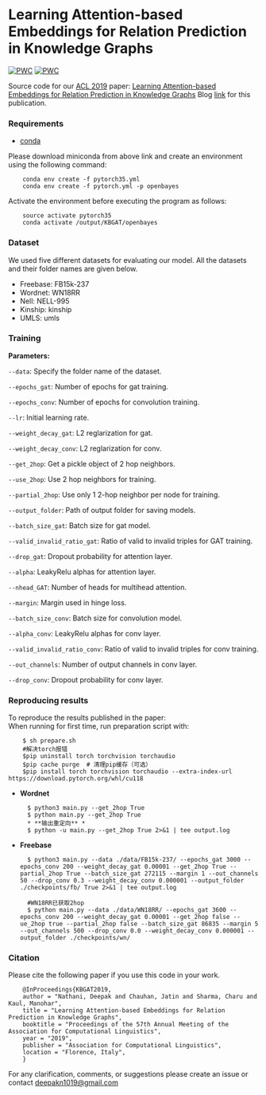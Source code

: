 # Learning Attention-based Embeddings for Relation Prediction in Knowledge Graphs
[![PWC](https://img.shields.io/endpoint.svg?url=https://paperswithcode.com/badge/learning-attention-based-embeddings-for-1/knowledge-graph-completion-on-fb15k-237)](https://paperswithcode.com/sota/knowledge-graph-completion-on-fb15k-237?p=learning-attention-based-embeddings-for-1)
[![PWC](https://img.shields.io/endpoint.svg?url=https://paperswithcode.com/badge/learning-attention-based-embeddings-for-1/knowledge-graph-completion-on-wn18rr)](https://paperswithcode.com/sota/knowledge-graph-completion-on-wn18rr?p=learning-attention-based-embeddings-for-1)

Source code for our [ACL 2019](http://www.acl2019.org/EN/index.xhtml) paper: [Learning Attention-based Embeddings for Relation Prediction in Knowledge Graphs](https://arxiv.org/abs/1906.01195)
Blog [link](https://deepakn97.github.io/blog/2019/Knowledge-Base-Relation-Prediction/) for this publication.

### Requirements
- [conda](https://repo.anaconda.com/miniconda/Miniconda3-latest-Linux-x86_64.sh)

Please download miniconda from above link and create an environment using the following command:

        conda env create -f pytorch35.yml
        conda env create -f pytorch.yml -p openbayes

Activate the environment before executing the program as follows:

        source activate pytorch35
        conda activate /output/KBGAT/openbayes
### Dataset
We used five different datasets for evaluating our model. All the datasets and their folder names are given below.
- Freebase: FB15k-237
- Wordnet: WN18RR
- Nell: NELL-995
- Kinship: kinship
- UMLS: umls

### Training

**Parameters:**

`--data`: Specify the folder name of the dataset.

`--epochs_gat`: Number of epochs for gat training.

`--epochs_conv`: Number of epochs for convolution training.

`--lr`: Initial learning rate.

`--weight_decay_gat`: L2 reglarization for gat.

`--weight_decay_conv`: L2 reglarization for conv.

`--get_2hop`: Get a pickle object of 2 hop neighbors.

`--use_2hop`: Use 2 hop neighbors for training.  

`--partial_2hop`: Use only 1 2-hop neighbor per node for training.

`--output_folder`: Path of output folder for saving models.

`--batch_size_gat`: Batch size for gat model.

`--valid_invalid_ratio_gat`: Ratio of valid to invalid triples for GAT training.

`--drop_gat`: Dropout probability for attention layer.

`--alpha`: LeakyRelu alphas for attention layer.

`--nhead_GAT`: Number of heads for multihead attention.

`--margin`: Margin used in hinge loss.

`--batch_size_conv`: Batch size for convolution model.

`--alpha_conv`: LeakyRelu alphas for conv layer.

`--valid_invalid_ratio_conv`: Ratio of valid to invalid triples for conv training.

`--out_channels`: Number of output channels in conv layer.

`--drop_conv`: Dropout probability for conv layer.

### Reproducing results

To reproduce the results published in the paper:      
When running for first time, run preparation script with:

        $ sh prepare.sh
        #解决torch报错
        $pip uninstall torch torchvision torchaudio
        $pip cache purge  # 清理pip缓存（可选）
        $pip install torch torchvision torchaudio --extra-index-url https://download.pytorch.org/whl/cu118


* **Wordnet**

        $ python3 main.py --get_2hop True
        $ python main.py --get_2hop True
        * **输出重定向** *
        $ python -u main.py --get_2hop True 2>&1 | tee output.log

* **Freebase**

        $ python3 main.py --data ./data/FB15k-237/ --epochs_gat 3000 --epochs_conv 200 --weight_decay_gat 0.00001 --get_2hop True --partial_2hop True --batch_size_gat 272115 --margin 1 --out_channels 50 --drop_conv 0.3 --weight_decay_conv 0.000001 --output_folder ./checkpoints/fb/ True 2>&1 | tee output.log

        #WN18RR已获取2hop
        $ python main.py --data ./data/WN18RR/ --epochs_gat 3600 --epochs_conv 200 --weight_decay_gat 0.00001 --get_2hop false --ue_2hop true --partial_2hop false --batch_size_gat 86835 --margin 5 --out_channels 500 --drop_conv 0.0 --weight_decay_conv 0.000001 --output_folder ./checkpoints/wn/

### Citation
Please cite the following paper if you use this code in your work.

        @InProceedings{KBGAT2019,
        author = "Nathani, Deepak and Chauhan, Jatin and Sharma, Charu and Kaul, Manohar",
        title = "Learning Attention-based Embeddings for Relation Prediction in Knowledge Graphs",
        booktitle = "Proceedings of the 57th Annual Meeting of the Association for Computational Linguistics",
        year = "2019",
        publisher = "Association for Computational Linguistics",
        location = "Florence, Italy",
        }

For any clarification, comments, or suggestions please create an issue or contact deepakn1019@gmail.com
